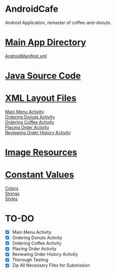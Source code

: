 # AndroidCafe
Android Application, remaster of coffee-and-donuts.
# [Main App Directory](https://github.com/g-h-o-s-t-s/AndroidCafe/tree/main/app/src/main)
[AndroidManifest.xml](https://github.com/g-h-o-s-t-s/AndroidCafe/blob/main/app/src/main/AndroidManifest.xml)
# [Java Source Code](https://github.com/g-h-o-s-t-s/AndroidCafe/tree/main/app/src/main/java/com/group19/AndroidCafe)
# [XML Layout Files](https://github.com/g-h-o-s-t-s/AndroidCafe/tree/main/app/src/main/res/layout)
[Main Menu Activity](https://github.com/g-h-o-s-t-s/AndroidCafe/blob/main/app/src/main/res/layout/main_activity.xml)\
[Ordering Donuts Activity](https://github.com/g-h-o-s-t-s/AndroidCafe/blob/main/app/src/main/res/layout/donuts_activity.xml)\
[Ordering Coffee Activity](https://github.com/g-h-o-s-t-s/AndroidCafe/blob/main/app/src/main/res/layout/coffee_activity.xml)\
[Placing Order Activity](https://github.com/g-h-o-s-t-s/AndroidCafe/blob/main/app/src/main/res/layout/order_activity.xml)\
[Reviewing Order History Activity](https://github.com/g-h-o-s-t-s/AndroidCafe/blob/main/app/src/main/res/layout/store_orders_activity.xml)

# [Image Resources](https://github.com/g-h-o-s-t-s/AndroidCafe/tree/main/app/src/main/res/drawable)
# [Constant Values](https://github.com/g-h-o-s-t-s/AndroidCafe/tree/main/app/src/main/res/values)
[Colors](https://github.com/g-h-o-s-t-s/AndroidCafe/blob/main/app/src/main/res/values/colors.xml)\
[Strings](https://github.com/g-h-o-s-t-s/AndroidCafe/blob/main/app/src/main/res/values/strings.xml)\
[Styles](https://github.com/g-h-o-s-t-s/AndroidCafe/blob/main/app/src/main/res/values/styles.xml)

# TO-DO
- [x] Main Menu Activity
- [x] Ordering Donuts Activity
- [x] Ordering Coffee Activity
- [x] Placing Order Activity
- [x] Reviewing Order History Activity
- [x] Thorough Testing
- [x] Zip All Necessary Files for Submission
